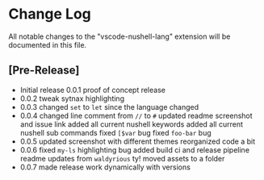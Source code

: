 # Change Log

All notable changes to the "vscode-nushell-lang" extension will be documented in this file.

## [Pre-Release]

- Initial release 0.0.1
proof of concept release
- 0.0.2
tweak sytnax highlighting
- 0.0.3
changed `set` to `let` since the language changed
- 0.0.4
changed line comment from `//` to `#`
updated readme screenshot and issue link
added all current nushell keywords
added all current nushell sub commands
fixed `[$var` bug
fixed `foo-bar` bug
- 0.0.5
updated screenshot with different themes
reorganized code a bit
- 0.0.6
fixed `my-ls` highlighting bug
added build ci and release pipeline
readme updates from `waldyrious` ty!
moved assets to a folder
- 0.0.7
made release work dynamically with versions

